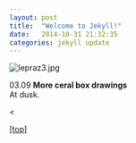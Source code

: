 ```yaml
---
layout: post
title:  "Welcome to Jekyll!"
date:   2014-10-31 21:32:35
categories: jekyll update
---
```

<p><p>


<img src="jpg/lepraz3.jpg" alt="lepraz3.jpg" />

<p>03.09 <strong>More ceral box drawings</strong>
<br>At dusk.</p>

<<br>
<p><a href="index.html">[top]</a><p>
<br>
